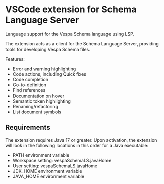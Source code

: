 # VSCode extension for Schema Language Server
Language support for the Vespa Schema language using LSP.

The extension acts as a client for the Schema Language Server, providing tools for developing Vespa Schema files.

Features:
- Error and warning highlighting 
- Code actions, including Quick fixes 
- Code completion 
- Go-to-definition
- Find references
- Documentation on hover
- Semantic token highlighting
- Renaming/refactoring
- List document symbols

## Requirements
The extension requires Java 17 or greater. Upon activation, the extension will look in the following locations in this order for a Java executable:

- PATH environment variable
- Workspace setting: vespaSchemaLS.javaHome
- User setting: vespaSchemaLS.javaHome
- JDK_HOME environment variable
- JAVA_HOME environment variable
